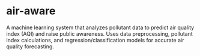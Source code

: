 # air-aware
A machine learning system that analyzes pollutant data to predict air quality index (AQI) and raise public awareness. Uses data preprocessing, pollutant index calculations, and regression/classification models for accurate air quality forecasting.
